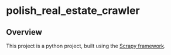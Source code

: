 # polish_real_estate_crawler

## Overview

This project is a python project, built using the [Scrapy framework](https://scrapy.org/).

